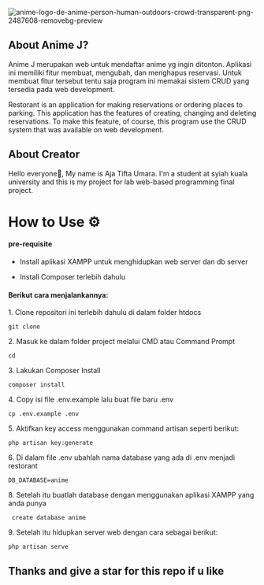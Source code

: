 ![anime-logo-de-anime-person-human-outdoors-crowd-transparent-png-2487608-removebg-preview](https://user-images.githubusercontent.com/102013411/168346425-093e61a0-fdfb-40e2-8a5d-b06ef9520e5f.png)

## About Anime J?
Anime J merupakan web untuk mendaftar anime yg ingin ditonton. Aplikasi ini memiliki fitur membuat, mengubah, dan menghapus reservasi. Untuk membuat fitur tersebut tentu saja program ini memakai sistem CRUD yang tersedia pada web development.

Restorant is an application for making reservations or ordering places to parking. This application has the features of creating, changing and deleting reservations. To make this feature, of course, this program use the CRUD system that was available on web development.

## About Creator 
Hello everyone👋, My name is Aja Tifta Umara. I'm a student at syiah kuala university and this is my project for lab web-based programming final project.

# How to Use ⚙

<h4>pre-requisite</h4>
<ul>
 <p> <li>Install aplikasi XAMPP untuk menghidupkan web server dan db server</li> </p>
  <li>Install Composer terlebih dahulu</ll>
  </ul>

 <h4>Berikut cara menjalankannya:</h4>
1. Clone repositori ini terlebih dahulu di dalam folder htdocs
  <pre><code>git clone </code></pre>
2. Masuk ke dalam folder project melalui CMD atau Command Prompt
   <pre><code>cd  </code></pre>
3. Lakukan Composer Install
   <pre><code>composer install</code></pre>
4. Copy isi file .env.example lalu buat file baru .env
    <pre><code>cp .env.example .env</code></pre>
5. Aktifkan key access menggunakan command artisan seperti berikut:
    <pre><code>php artisan key:generate</code></pre>
6. Di dalam file .env ubahlah nama database yang ada di .env menjadi restorant
    <pre><code>DB_DATABASE=anime</code></pre>
8. Setelah itu buatlah database dengan menggunakan aplikasi XAMPP yang anda punya
    <pre><code> create database anime</code></pre>
9. Setelah itu hidupkan server web dengan cara sebagai berikut:
    <pre><code>php artisan serve</code></pre>
    
## Thanks and give a star for this repo if u like 
